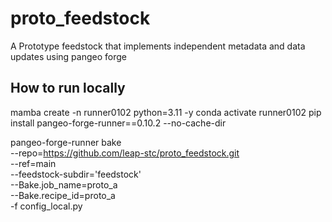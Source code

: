 # proto_feedstock
A Prototype feedstock that implements independent metadata and data updates using pangeo forge

## How to run locally
mamba create -n runner0102 python=3.11 -y
conda activate runner0102
pip install pangeo-forge-runner==0.10.2 --no-cache-dir

pangeo-forge-runner bake \
  --repo=https://github.com/leap-stc/proto_feedstock.git \
  --ref=main \
  --feedstock-subdir='feedstock' \
  --Bake.job_name=proto_a\
  --Bake.recipe_id=proto_a\
  -f config_local.py
